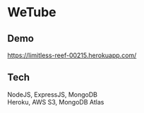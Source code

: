 # WeTube

## Demo 
https://limitless-reef-00215.herokuapp.com/

## Tech

NodeJS, ExpressJS, MongoDB<br>
Heroku, AWS S3, MongoDB Atlas
